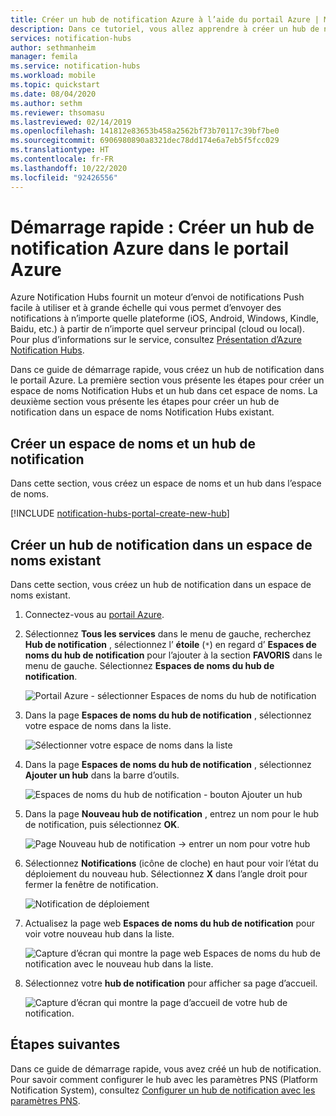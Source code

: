 ```yaml
---
title: Créer un hub de notification Azure à l’aide du portail Azure | Microsoft Docs
description: Dans ce tutoriel, vous allez apprendre à créer un hub de notification Azure à l’aide du portail Azure.
services: notification-hubs
author: sethmanheim
manager: femila
ms.service: notification-hubs
ms.workload: mobile
ms.topic: quickstart
ms.date: 08/04/2020
ms.author: sethm
ms.reviewer: thsomasu
ms.lastreviewed: 02/14/2019
ms.openlocfilehash: 141812e83653b458a2562bf73b70117c39bf7be0
ms.sourcegitcommit: 6906980890a8321dec78dd174e6a7eb5f5fcc029
ms.translationtype: HT
ms.contentlocale: fr-FR
ms.lasthandoff: 10/22/2020
ms.locfileid: "92426556"
---
```

# <a name="quickstart-create-an-azure-notification-hub-in-the-azure-portal"></a>Démarrage rapide : Créer un hub de notification Azure dans le portail Azure

Azure Notification Hubs fournit un moteur d’envoi de notifications Push facile à utiliser et à grande échelle qui vous permet d’envoyer des notifications à n’importe quelle plateforme (iOS, Android, Windows, Kindle, Baidu, etc.) à partir de n’importe quel serveur principal (cloud ou local). Pour plus d’informations sur le service, consultez [Présentation d’Azure Notification Hubs](notification-hubs-push-notification-overview.md).

Dans ce guide de démarrage rapide, vous créez un hub de notification dans le portail Azure. La première section vous présente les étapes pour créer un espace de noms Notification Hubs et un hub dans cet espace de noms. La deuxième section vous présente les étapes pour créer un hub de notification dans un espace de noms Notification Hubs existant.

## <a name="create-a-namespace-and-a-notification-hub"></a>Créer un espace de noms et un hub de notification

Dans cette section, vous créez un espace de noms et un hub dans l’espace de noms.

[!INCLUDE [notification-hubs-portal-create-new-hub](../../includes/notification-hubs-portal-create-new-hub.md)]

## <a name="create-a-notification-hub-in-an-existing-namespace"></a>Créer un hub de notification dans un espace de noms existant

Dans cette section, vous créez un hub de notification dans un espace de noms existant.

1. Connectez-vous au [portail Azure](https://portal.azure.com).
2. Sélectionnez **Tous les services** dans le menu de gauche, recherchez **Hub de notification** , sélectionnez l’ **étoile** (`*`) en regard d’ **Espaces de noms du hub de notification** pour l’ajouter à la section **FAVORIS** dans le menu de gauche. Sélectionnez **Espaces de noms du hub de notification**.

      ![Portail Azure - sélectionner Espaces de noms du hub de notification](./media/create-notification-hub-portal/select-notification-hub-namespaces-all-services.png)
3. Dans la page **Espaces de noms du hub de notification** , sélectionnez votre espace de noms dans la liste.

      ![Sélectionner votre espace de noms dans la liste](./media/create-notification-hub-portal/select-namespace.png)
4. Dans la page **Espaces de noms du hub de notification** , sélectionnez **Ajouter un hub** dans la barre d’outils.

      ![Espaces de noms du hub de notification - bouton Ajouter un hub](./media/create-notification-hub-portal/add-hub-button.png)
5. Dans la page **Nouveau hub de notification** , entrez un nom pour le hub de notification, puis sélectionnez **OK**.

      ![Page Nouveau hub de notification -> entrer un nom pour votre hub](./media/create-notification-hub-portal/new-notification-hub-page.png)
6. Sélectionnez **Notifications** (icône de cloche) en haut pour voir l’état du déploiement du nouveau hub. Sélectionnez **X** dans l’angle droit pour fermer la fenêtre de notification.

      ![Notification de déploiement](./media/create-notification-hub-portal/deployment-notification.png)
7. Actualisez la page web **Espaces de noms du hub de notification** pour voir votre nouveau hub dans la liste.

      ![Capture d’écran qui montre la page web Espaces de noms du hub de notification avec le nouveau hub dans la liste.](./media/create-notification-hub-portal/new-hub-in-list.png)
8. Sélectionnez votre **hub de notification** pour afficher sa page d’accueil.

      ![Capture d’écran qui montre la page d’accueil de votre hub de notification.](./media/create-notification-hub-portal/hub-home-page.png)

## <a name="next-steps"></a>Étapes suivantes

Dans ce guide de démarrage rapide, vous avez créé un hub de notification. Pour savoir comment configurer le hub avec les paramètres PNS (Platform Notification System), consultez [Configurer un hub de notification avec les paramètres PNS](configure-notification-hub-portal-pns-settings.md).
